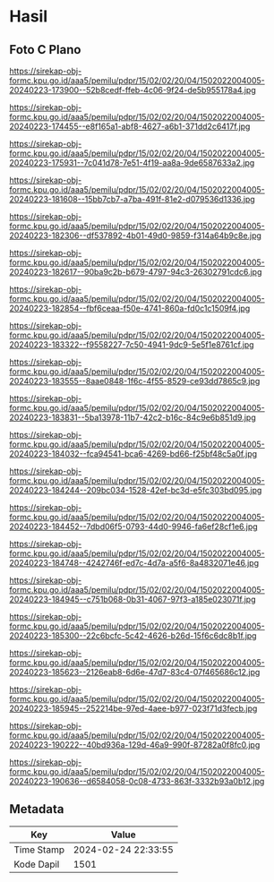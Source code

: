 # Hasil

## Foto C Plano

https://sirekap-obj-formc.kpu.go.id/aaa5/pemilu/pdpr/15/02/02/20/04/1502022004005-20240223-173900--52b8cedf-ffeb-4c06-9f24-de5b955178a4.jpg

https://sirekap-obj-formc.kpu.go.id/aaa5/pemilu/pdpr/15/02/02/20/04/1502022004005-20240223-174455--e8f165a1-abf8-4627-a6b1-371dd2c6417f.jpg

https://sirekap-obj-formc.kpu.go.id/aaa5/pemilu/pdpr/15/02/02/20/04/1502022004005-20240223-175931--7c041d78-7e51-4f19-aa8a-9de6587633a2.jpg

https://sirekap-obj-formc.kpu.go.id/aaa5/pemilu/pdpr/15/02/02/20/04/1502022004005-20240223-181608--15bb7cb7-a7ba-491f-81e2-d079536d1336.jpg

https://sirekap-obj-formc.kpu.go.id/aaa5/pemilu/pdpr/15/02/02/20/04/1502022004005-20240223-182306--df537892-4b01-49d0-9859-f314a64b9c8e.jpg

https://sirekap-obj-formc.kpu.go.id/aaa5/pemilu/pdpr/15/02/02/20/04/1502022004005-20240223-182617--90ba9c2b-b679-4797-94c3-26302791cdc6.jpg

https://sirekap-obj-formc.kpu.go.id/aaa5/pemilu/pdpr/15/02/02/20/04/1502022004005-20240223-182854--fbf6ceaa-f50e-4741-860a-fd0c1c1509f4.jpg

https://sirekap-obj-formc.kpu.go.id/aaa5/pemilu/pdpr/15/02/02/20/04/1502022004005-20240223-183322--f9558227-7c50-4941-9dc9-5e5f1e8761cf.jpg

https://sirekap-obj-formc.kpu.go.id/aaa5/pemilu/pdpr/15/02/02/20/04/1502022004005-20240223-183555--8aae0848-1f6c-4f55-8529-ce93dd7865c9.jpg

https://sirekap-obj-formc.kpu.go.id/aaa5/pemilu/pdpr/15/02/02/20/04/1502022004005-20240223-183831--5ba13978-11b7-42c2-b16c-84c9e6b851d9.jpg

https://sirekap-obj-formc.kpu.go.id/aaa5/pemilu/pdpr/15/02/02/20/04/1502022004005-20240223-184032--fca94541-bca6-4269-bd66-f25bf48c5a0f.jpg

https://sirekap-obj-formc.kpu.go.id/aaa5/pemilu/pdpr/15/02/02/20/04/1502022004005-20240223-184244--209bc034-1528-42ef-bc3d-e5fc303bd095.jpg

https://sirekap-obj-formc.kpu.go.id/aaa5/pemilu/pdpr/15/02/02/20/04/1502022004005-20240223-184452--7dbd06f5-0793-44d0-9946-fa6ef28cf1e6.jpg

https://sirekap-obj-formc.kpu.go.id/aaa5/pemilu/pdpr/15/02/02/20/04/1502022004005-20240223-184748--4242746f-ed7c-4d7a-a5f6-8a4832071e46.jpg

https://sirekap-obj-formc.kpu.go.id/aaa5/pemilu/pdpr/15/02/02/20/04/1502022004005-20240223-184945--c751b068-0b31-4067-97f3-a185e023071f.jpg

https://sirekap-obj-formc.kpu.go.id/aaa5/pemilu/pdpr/15/02/02/20/04/1502022004005-20240223-185300--22c6bcfc-5c42-4626-b26d-15f6c6dc8b1f.jpg

https://sirekap-obj-formc.kpu.go.id/aaa5/pemilu/pdpr/15/02/02/20/04/1502022004005-20240223-185623--2126eab8-6d6e-47d7-83c4-07f465686c12.jpg

https://sirekap-obj-formc.kpu.go.id/aaa5/pemilu/pdpr/15/02/02/20/04/1502022004005-20240223-185945--252214be-97ed-4aee-b977-023f71d3fecb.jpg

https://sirekap-obj-formc.kpu.go.id/aaa5/pemilu/pdpr/15/02/02/20/04/1502022004005-20240223-190222--40bd936a-129d-46a9-990f-87282a0f8fc0.jpg

https://sirekap-obj-formc.kpu.go.id/aaa5/pemilu/pdpr/15/02/02/20/04/1502022004005-20240223-190636--d6584058-0c08-4733-863f-3332b93a0b12.jpg


## Metadata

| Key        | Value               |
| ---------- | ------------------- |
| Time Stamp | 2024-02-24 22:33:55 |
| Kode Dapil | 1501                |



